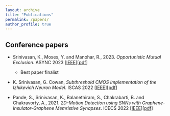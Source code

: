 ```yaml
---
layout: archive
title: "Publications"
permalink: /papers/
author_profile: true
---
```


## Conference papers

- Srinivasan, K., Moses, Y. and Manohar, R., 2023. _Opportunistic Mutual Exclusion_. ASYNC 2023 [[IEEE](https://ieeexplore.ieee.org/document/10239610)][[pdf](https://karthisrinivasan.github.io/files/Opportunistic_Mutual_Exclusion.pdf)]
    - Best paper finalist

- K. Srinivasan, G. Cowan, _Subthreshold CMOS Implementation of the Izhikevich Neuron Model_. ISCAS 2022 [[IEEE](https://ieeexplore.ieee.org/document/9937826)][[pdf](https://karthisrinivasan.github.io/files/Izhikevich_Circuit.pdf)]

- Pande, S., Srinivasan, K., Balanethiram, S., Chakrabarti, B. and Chakravorty, A., 2021. _2D-Motion Detection using SNNs with Graphene-Insulator-Graphene Memristive Synapses_. ICECS 2022 [[IEEE](https://ieeexplore.ieee.org/document/9970889)][[pdf](https://karthisrinivasan.github.io/files/Motion_Detection.pdf)]
